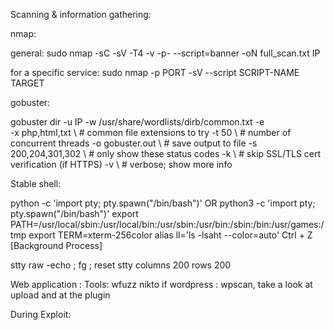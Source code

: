 Scanning & information gathering: 

nmap: 

general: 
sudo nmap -sC -sV -T4 -v -p- --script=banner  -oN full_scan.txt IP

for a specific service: 
sudo nmap -p PORT  -sV --script SCRIPT-NAME TARGET

gobuster: 

gobuster dir -u IP -w /usr/share/wordlists/dirb/common.txt -e  
  -x php,html,txt    \  # common file extensions to try
  -t 50              \  # number of concurrent threads
  -o gobuster.out    \  # save output to file
  -s 200,204,301,302 \  # only show these status codes
  -k                 \  # skip SSL/TLS cert verification (if HTTPS)
  -v                 \  # verbose; show more info


Stable shell: 

python -c 'import pty; pty.spawn("/bin/bash")'
OR
python3 -c 'import pty; pty.spawn("/bin/bash")'
export PATH=/usr/local/sbin:/usr/local/bin:/usr/sbin:/usr/bin:/sbin:/bin:/usr/games:/tmp
export TERM=xterm-256color
alias ll='ls -lsaht --color=auto'
Ctrl + Z [Background Process]

stty raw -echo ; fg ; reset
stty columns 200 rows 200

Web application : 
Tools: 
wfuzz
nikto 
if wordpress : wpscan, take a look at upload and at the plugin 


During Exploit: 


 



